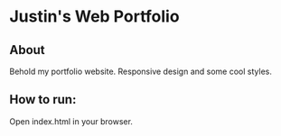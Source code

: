 # Justin's Web Portfolio

## About

Behold my portfolio website.  Responsive design and some cool styles.

## How to run:

Open index.html in your browser.
